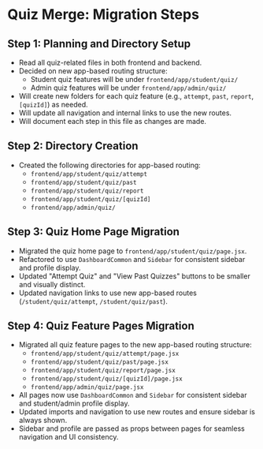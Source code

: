 # Quiz Merge: Migration Steps

## Step 1: Planning and Directory Setup

- Read all quiz-related files in both frontend and backend.
- Decided on new app-based routing structure:
  - Student quiz features will be under `frontend/app/student/quiz/`
  - Admin quiz features will be under `frontend/app/admin/quiz/`
- Will create new folders for each quiz feature (e.g., `attempt`, `past`, `report`, `[quizId]`) as needed.
- Will update all navigation and internal links to use the new routes.
- Will document each step in this file as changes are made. 

## Step 2: Directory Creation

- Created the following directories for app-based routing:
  - `frontend/app/student/quiz/attempt`
  - `frontend/app/student/quiz/past`
  - `frontend/app/student/quiz/report`
  - `frontend/app/student/quiz/[quizId]`
  - `frontend/app/admin/quiz/` 

## Step 3: Quiz Home Page Migration

- Migrated the quiz home page to `frontend/app/student/quiz/page.jsx`.
- Refactored to use `DashboardCommon` and `Sidebar` for consistent sidebar and profile display.
- Updated "Attempt Quiz" and "View Past Quizzes" buttons to be smaller and visually distinct.
- Updated navigation links to use new app-based routes (`/student/quiz/attempt`, `/student/quiz/past`). 

## Step 4: Quiz Feature Pages Migration

- Migrated all quiz feature pages to the new app-based routing structure:
  - `frontend/app/student/quiz/attempt/page.jsx`
  - `frontend/app/student/quiz/past/page.jsx`
  - `frontend/app/student/quiz/report/page.jsx`
  - `frontend/app/student/quiz/[quizId]/page.jsx`
  - `frontend/app/admin/quiz/page.jsx`
- All pages now use `DashboardCommon` and `Sidebar` for consistent sidebar and student/admin profile display.
- Updated imports and navigation to use new routes and ensure sidebar is always shown.
- Sidebar and profile are passed as props between pages for seamless navigation and UI consistency. 